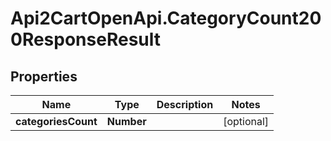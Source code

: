 # Api2CartOpenApi.CategoryCount200ResponseResult

## Properties

Name | Type | Description | Notes
------------ | ------------- | ------------- | -------------
**categoriesCount** | **Number** |  | [optional] 


